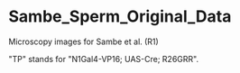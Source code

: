 # Sambe_Sperm_Original_Data

Microscopy images for Sambe et al. (R1)

"TP" stands for "N1Gal4-VP16; UAS-Cre; R26GRR".
